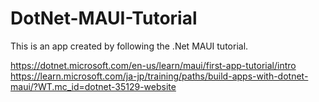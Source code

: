 # DotNet-MAUI-Tutorial
This is an app created by following the .Net MAUI tutorial. 

https://dotnet.microsoft.com/en-us/learn/maui/first-app-tutorial/intro
https://learn.microsoft.com/ja-jp/training/paths/build-apps-with-dotnet-maui/?WT.mc_id=dotnet-35129-website
